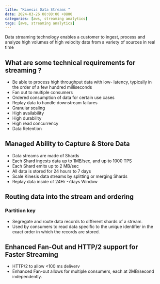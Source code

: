 ```yaml
---
title: "Kinesis Data Streams "
date: 2024-03-26 00:00:00 +0800
categories: [aws, streaming analytics]
tags: [aws, streaming analytics]
---
```


Data streaming technology enables a customer to ingest, process and analyze
high volumes of high velocity data from a variety of sources in real time

## What are some technical requirements for streaming ?

- Be able to process high throughput data with low-
  latency, typically in the order of a few hundred
  milliseconds
- Fan out to multiple consumers
- Ordered consumption of data for certain use cases
- Replay data to handle downstream failures
- Granular scaling
- High availability
- High durability
- High read concurrency
- Data Retention

## Managed Ability to Capture & Store Data

- Data streams are made of Shards
- Each Shard ingests data up to 1MB/sec, and up to 1000 TPS
- Each Shard emits up to 2 MB/sec
- All data is stored for 24 hours to 7 days
- Scale Kinesis data streams by splitting or merging Shards
- Replay data inside of 24Hr -7days Window

## Routing data into the stream and ordering

### Partition key

- Segregate and route data records to different shards of a stream.
- Used by consumers to read data specific to the unique identifier in the exact order in which the records are stored.

## Enhanced Fan-Out and HTTP/2 support for Faster Streaming

- HTTP/2 to allow <100 ms deliverv
- Enhanced Fan-out allows for multiple consumers, each at 2MB/second independently.